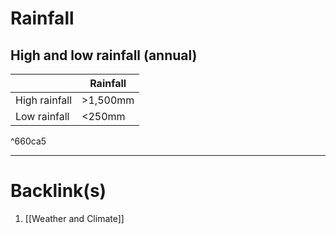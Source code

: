 # Rainfall
## High and low rainfall (annual)
|               | Rainfall |
| ------------- | -------- |
| High rainfall | >1,500mm         |
| Low rainfall              | <250mm          |

^660ca5

---
# Backlink(s)
1. [[Weather and Climate]]
